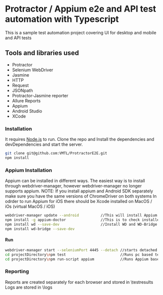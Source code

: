 # Protractor / Appium e2e and API test automation with Typescript

This is a sample test automation project covering UI for desktop and mobile and API tests

## Tools and libraries used

  - Protractor
  - Selenium WebDriver
  - Jasmine
  - HTTP
  - Request
  - JSONpath
  - Protractor-Jasmine reporter
  - Allure Reports
  - Appium
  - Android Studio
  - XCode


### Installation

It requires [Node.js](https://nodejs.org/) to run.
Clone the repo and Install the dependencies and devDependencies and start the server.

```sh
git clone git@github.com:VMTL/ProtractorE2E.git
npm install
```

### Appium Installation

Appium can be installed in different ways. The easiest way is to install through webdriver-manager, however webdriver-manager no longer supports appium.
NOTE: If you install appium and Android SDK separately make sure you have the same versions of ChromeDriver on both systems 
In odrder to run Appium for iOS there should be Xcode installed on MacOS / iOs (virtual MacOS / iOS)

```sh
webdriver-manager update --android          //This will install Appium and Android SDK as well. To install specific avd: --android-api-levels 26
npm install -g appium-doctor                //This is to check installed appium dependencies
npm install wd --save-dev                   //Install WD and WD-Bridge in order to get extended commands list for mobile devices
npm install wd-bridge --save-dev
```

#### Run
```sh
webdriver-manager start --seleniumPort 4445 --detach //starts detached selenium server on port 4445
cd projectDirectory\npm test                         //Runs pc based tests
cd projectDirectory\npm run-script appium            //Runs Appium based tests on emaluted devices
```

### Reporting
Reports are created separately for each browser and stored in \testresults
Logs are stored in \logs

